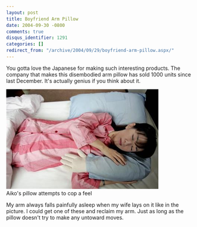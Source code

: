 ```yaml
---
layout: post
title: Boyfriend Arm Pillow
date: 2004-09-30 -0800
comments: true
disqus_identifier: 1291
categories: []
redirect_from: "/archive/2004/09/29/boyfriend-arm-pillow.aspx/"
---
```


You gotta love the Japanese for making such interesting products. The
company that makes this disembodied arm pillow has sold 1000 units since
last December. It's actually genius if you think about it.

![Disembodied Arm](/images/disembodiedArm.jpg) \
 Aiko's pillow attempts to cop a feel

My arm always falls painfully asleep when my wife lays on it like in the
picture. I could get one of these and reclaim my arm. Just as long as
the pillow doesn't try to make any untoward moves.

